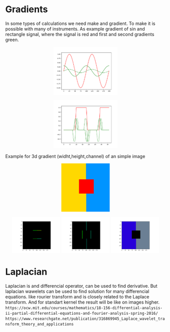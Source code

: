 # Gradients


In some types of calculations we need make and gradient. To make it is possible with many of instruments. As example gradient of sin and rectangle signal, where the signal is red and first and second gradients green.

<p align="center"> 
<img src="Sin.png" width = 40% />
</p>
<p align="center"> 
<img src="rec.png" width = 40% />
</p>


Example for 3d gradient (widht,height,channel) of an simple image

<p align="center"> 
<img src="rec3.png" width = 30% />
</p>

<p align="center"> 
<img src="gradx2d.png" width = 30% />
<img src="grady2d.png" width = 30% />
<img src="gradz2d.png" width = 30% />
</p>

# Laplacian 

Laplacian is and differencial operator, can be used to find derivative. But laplacian wawelets can be used to find solution for many differencial equations.
like rourier transform and is сlosely related to the Laplace transform. And for standart kernel the result will be like on images higher.
```https://ocw.mit.edu/courses/mathematics/18-156-differential-analysis-ii-partial-differential-equations-and-fourier-analysis-spring-2016/```
```https://www.researchgate.net/publication/316869945_Laplace_wavelet_transform_theory_and_applications``` 


